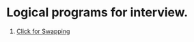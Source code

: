 # Logical programs for interview.
1. [Click for Swapping](https://github.com/devsantosh1502/InterviewRelated/blob/main/LogicalPrograms/LogicalPrograms/Swapping.cs)

